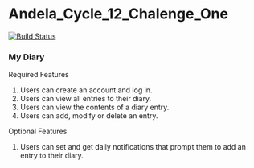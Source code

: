 # Andela_Cycle_12_Chalenge_One
[![Build Status](https://travis-ci.org/aime19/Andela_Cycle_12_Chalenge_One.svg?branch=develop)](https://travis-ci.org/aime19/Andela_Cycle_12_Chalenge_One)


### My Diary

Required Features
1. Users can create an account and log in.
2. Users can view all entries to their diary.
3. Users can view the contents of a diary entry.
4. Users can add, modify or delete an entry.

Optional Features
1. Users can set and get daily notifications that prompt them to add an entry to their diary.

